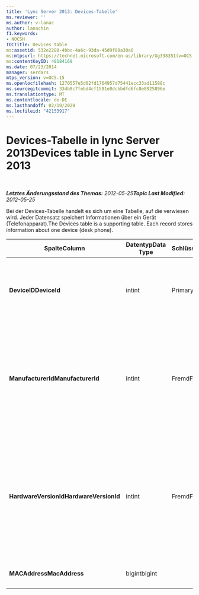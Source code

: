 ```yaml
---
title: 'Lync Server 2013: Devices-Tabelle'
ms.reviewer: ''
ms.author: v-lanac
author: lanachin
f1.keywords:
- NOCSH
TOCTitle: Devices table
ms:assetid: 532e2280-4bbc-4a6c-93da-45d9f80a30a0
ms:mtpsurl: https://technet.microsoft.com/en-us/library/Gg398351(v=OCS.15)
ms:contentKeyID: 48184169
ms.date: 07/23/2014
manager: serdars
mtps_version: v=OCS.15
ms.openlocfilehash: 1270557e5d02fd1764957d75441ecc33ad11588c
ms.sourcegitcommit: 33db8c7febd4cf1591e8dcbbdfd6fc8e8925896e
ms.translationtype: MT
ms.contentlocale: de-DE
ms.lasthandoff: 02/19/2020
ms.locfileid: "42153917"
---
```

<div data-xmlns="http://www.w3.org/1999/xhtml">

<div class="topic" data-xmlns="http://www.w3.org/1999/xhtml" data-msxsl="urn:schemas-microsoft-com:xslt" data-cs="http://msdn.microsoft.com/">

<div data-asp="https://msdn2.microsoft.com/asp">

# <a name="devices-table-in-lync-server-2013"></a><span data-ttu-id="909d1-102">Devices-Tabelle in lync Server 2013</span><span class="sxs-lookup"><span data-stu-id="909d1-102">Devices table in Lync Server 2013</span></span>

</div>

<div id="mainSection">

<div id="mainBody">

<span> </span>

<span data-ttu-id="909d1-103">_**Letztes Änderungsstand des Themas:** 2012-05-25_</span><span class="sxs-lookup"><span data-stu-id="909d1-103">_**Topic Last Modified:** 2012-05-25_</span></span>

<span data-ttu-id="909d1-p101">Bei der Devices-Tabelle handelt es sich um eine Tabelle, auf die verwiesen wird. Jeder Datensatz speichert Informationen über ein Gerät (Telefonapparat).</span><span class="sxs-lookup"><span data-stu-id="909d1-p101">The Devices table is a supporting table. Each record stores information about one device (desk phone).</span></span>


<table>
<colgroup>
<col style="width: 25%" />
<col style="width: 25%" />
<col style="width: 25%" />
<col style="width: 25%" />
</colgroup>
<thead>
<tr class="header">
<th><span data-ttu-id="909d1-106">Spalte</span><span class="sxs-lookup"><span data-stu-id="909d1-106">Column</span></span></th>
<th><span data-ttu-id="909d1-107">Datentyp</span><span class="sxs-lookup"><span data-stu-id="909d1-107">Data Type</span></span></th>
<th><span data-ttu-id="909d1-108">Schlüssel/Index</span><span class="sxs-lookup"><span data-stu-id="909d1-108">Key/Index</span></span></th>
<th><span data-ttu-id="909d1-109">Details</span><span class="sxs-lookup"><span data-stu-id="909d1-109">Details</span></span></th>
</tr>
</thead>
<tbody>
<tr class="odd">
<td><p><span data-ttu-id="909d1-110"><strong>DeviceID</strong></span><span class="sxs-lookup"><span data-stu-id="909d1-110"><strong>DeviceId</strong></span></span></p></td>
<td><p><span data-ttu-id="909d1-111">int</span><span class="sxs-lookup"><span data-stu-id="909d1-111">int</span></span></p></td>
<td><p><span data-ttu-id="909d1-112">Primary</span><span class="sxs-lookup"><span data-stu-id="909d1-112">Primary</span></span></p></td>
<td><p><span data-ttu-id="909d1-113">Eindeutige Zahl, die diese Hardwareversion identifiziert.</span><span class="sxs-lookup"><span data-stu-id="909d1-113">Unique number identifying this hardware version.</span></span></p></td>
</tr>
<tr class="even">
<td><p><span data-ttu-id="909d1-114"><strong>ManufacturerId</strong></span><span class="sxs-lookup"><span data-stu-id="909d1-114"><strong>ManufacturerId</strong></span></span></p></td>
<td><p><span data-ttu-id="909d1-115">int</span><span class="sxs-lookup"><span data-stu-id="909d1-115">int</span></span></p></td>
<td><p><span data-ttu-id="909d1-116">Fremd</span><span class="sxs-lookup"><span data-stu-id="909d1-116">Foreign</span></span></p></td>
<td><p><span data-ttu-id="909d1-117">Hersteller dieses Geräts.</span><span class="sxs-lookup"><span data-stu-id="909d1-117">Manufacturer of this device.</span></span> <span data-ttu-id="909d1-118">Weitere Informationen finden Sie <a href="lync-server-2013-manufacturers-table.md">in der Tabelle Hersteller in lync Server 2013</a> .</span><span class="sxs-lookup"><span data-stu-id="909d1-118">See the <a href="lync-server-2013-manufacturers-table.md">Manufacturers table in Lync Server 2013</a> for more information.</span></span></p></td>
</tr>
<tr class="odd">
<td><p><span data-ttu-id="909d1-119"><strong>HardwareVersionId</strong></span><span class="sxs-lookup"><span data-stu-id="909d1-119"><strong>HardwareVersionId</strong></span></span></p></td>
<td><p><span data-ttu-id="909d1-120">int</span><span class="sxs-lookup"><span data-stu-id="909d1-120">int</span></span></p></td>
<td><p><span data-ttu-id="909d1-121">Fremd</span><span class="sxs-lookup"><span data-stu-id="909d1-121">Foreign</span></span></p></td>
<td><p><span data-ttu-id="909d1-122">Hardwareversion dieses Geräts.</span><span class="sxs-lookup"><span data-stu-id="909d1-122">Hardware version of this device.</span></span> <span data-ttu-id="909d1-123">Weitere Informationen finden Sie <a href="lync-server-2013-hardwareversions-table.md">in der Hardware Versions-Tabelle in lync Server 2013</a> .</span><span class="sxs-lookup"><span data-stu-id="909d1-123">See the <a href="lync-server-2013-hardwareversions-table.md">HardwareVersions table in Lync Server 2013</a> for more information.</span></span></p></td>
</tr>
<tr class="even">
<td><p><span data-ttu-id="909d1-124"><strong>MACAddress</strong></span><span class="sxs-lookup"><span data-stu-id="909d1-124"><strong>MacAddress</strong></span></span></p></td>
<td><p><span data-ttu-id="909d1-125">bigint</span><span class="sxs-lookup"><span data-stu-id="909d1-125">bigint</span></span></p></td>
<td></td>
<td><p><span data-ttu-id="909d1-126">MAC-Adresse</span><span class="sxs-lookup"><span data-stu-id="909d1-126">MAC Address</span></span></p></td>
</tr>
</tbody>
</table>


</div>

<span> </span>

</div>

</div>

</div>

